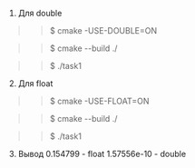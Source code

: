 1. Для double
>> $ cmake -USE-DOUBLE=ON

>> $ cmake --build ./

>> $ ./task1

2. Для float 

>> $ cmake -USE-FLOAT=ON

>> $ cmake --build ./

>> $ ./task1
3. Вывод
    0.154799 - float
    1.57556e-10 - double 
